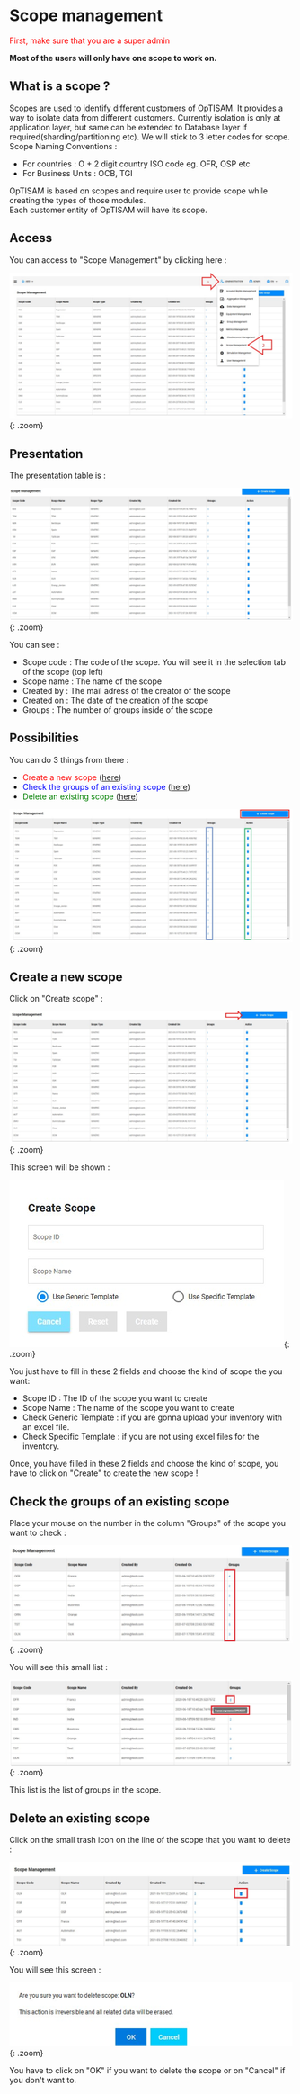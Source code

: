 <link rel="stylesheet" href="../../../css/enlargeImage.css" />

# Scope management

<span style="color:red">First, make sure that you are a super admin</span>

**Most of the users will only have one scope to work on.**

## What is a scope ?

Scopes are used to identify different customers of OpTISAM. It provides a way to isolate data from different customers. Currently isolation is only at application layer, but same can be extended to Database layer if required(sharding/partitioning etc). We will stick to 3 letter codes for scope.  
Scope Naming Conventions :  
- For countries : O + 2 digit country ISO code eg. OFR, OSP etc  
- For Business Units : OCB, TGI  

OpTISAM is based on scopes and require user to provide scope while creating the types of those modules.  
Each customer entity of OpTISAM will have its scope.

## Access

You can access to "Scope Management" by clicking here :

![select APM](../../img/scopeMana/accessu.jpg){: .zoom}

## Presentation

The presentation table is : 

![select APM](../../img/scopeMana/presentationu.jpg){: .zoom}

You can see :  
- Scope code : The code of the scope. You will see it in the selection tab of the scope (top left)  
- Scope name : The name of the scope  
- Created by : The mail adress of the creator of the scope  
- Created on : The date of the creation of the scope  
- Groups : The number of groups inside of the scope  

## Possibilities

You can do 3 things from there :  
- <span style="color:red">Create a new scope</span> ([here](#create-a-new-scope))  
- <span style="color:blue">Check the groups of an existing scope</span> ([here](#check-the-groups-of-an-existing-scope))  
- <span style="color:green">Delete an existing scope</span> ([here](#delete-an-existing-scope))  

![select APM](../../img/scopeMana/possibilitiesu.jpg){: .zoom}

## Create a new scope

Click on "Create scope" : 

![select APM](../../img/scopeMana/create1u.jpg){: .zoom}

This screen will be shown : 

![select APM](../../img/scopeMana/create2u.jpg){: .zoom}

You just have to fill in these 2 fields and choose the kind of scope the you want:  
- Scope ID : The ID of the scope you want to create  
- Scope Name : The name of the scope you want to create  
- Check Generic Template : if you are gonna upload your inventory with an excel file. 
- Check Specific Template : if you are not using excel files for the inventory. 

Once, you have filled in these 2 fields and choose the kind of scope, you have to click on "Create" to create the new scope !

## Check the groups of an existing scope

Place your mouse on the number in the column "Groups" of the scope you want to check :

![select APM](../../img/scopeMana/checkGrps1.jpg){: .zoom}

You will see this small list : 

![select APM](../../img/scopeMana/checkGrps2.jpg){: .zoom}

This list is the list of groups in the scope.

## Delete an existing scope

Click on the small trash icon on the line of the scope that you want to delete :  

![select APM](../../img/scopeMana/delete1.jpg){: .zoom}

You will see this screen : 

![select APM](../../img/scopeMana/delete2.jpg){: .zoom}

You have to click on "OK" if you want to delete the scope or on "Cancel" if you don't want to.  

<script src="../../../js/zoomImage.js"></script>
